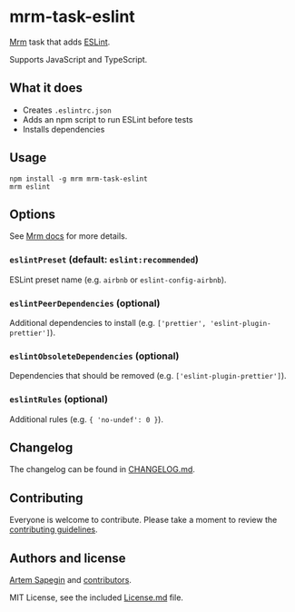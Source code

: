 <!-- ESLint -->

# mrm-task-eslint

[Mrm](https://github.com/sapegin/mrm) task that adds [ESLint](https://eslint.org/).

Supports JavaScript and TypeScript.

## What it does

- Creates `.eslintrc.json`
- Adds an npm script to run ESLint before tests
- Installs dependencies

## Usage

```
npm install -g mrm mrm-task-eslint
mrm eslint
```

## Options

See [Mrm docs](../../docs/Getting_started.md) for more details.

### `eslintPreset` (default: `eslint:recommended`)

ESLint preset name (e.g. `airbnb` or `eslint-config-airbnb`).

### `eslintPeerDependencies` (optional)

Additional dependencies to install (e.g. `['prettier', 'eslint-plugin-prettier']`).

### `eslintObsoleteDependencies` (optional)

Dependencies that should be removed (e.g. `['eslint-plugin-prettier']`).

### `eslintRules` (optional)

Additional rules (e.g. `{ 'no-undef': 0 }`).

## Changelog

The changelog can be found in [CHANGELOG.md](CHANGELOG.md).

## Contributing

Everyone is welcome to contribute. Please take a moment to review the [contributing guidelines](../../Contributing.md).

## Authors and license

[Artem Sapegin](https://sapegin.me) and [contributors](https://github.com/sapegin/mrm/graphs/contributors).

MIT License, see the included [License.md](License.md) file.
